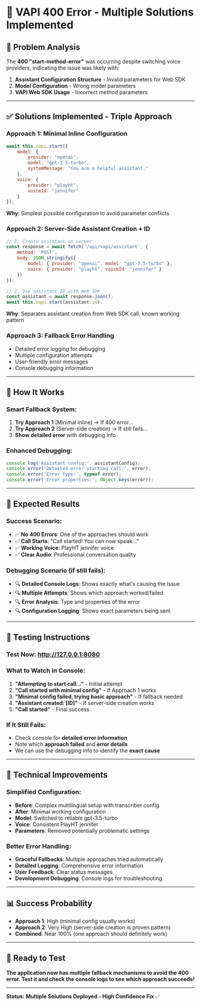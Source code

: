 # 🔧 **VAPI 400 Error - Multiple Solutions Implemented**

## 🎯 **Problem Analysis**

The **400 "start-method-error"** was occurring despite switching voice providers, indicating the issue was likely with:
1. **Assistant Configuration Structure** - Invalid parameters for Web SDK
2. **Model Configuration** - Wrong model parameters  
3. **VAPI Web SDK Usage** - Incorrect method parameters

---

## ✅ **Solutions Implemented - Triple Approach**

### **Approach 1: Minimal Inline Configuration**
```javascript
await this.vapi.start({
    model: {
        provider: "openai",
        model: "gpt-3.5-turbo",
        systemMessage: "You are a helpful assistant."
    },
    voice: {
        provider: "playht",
        voiceId: "jennifer"
    }
});
```
**Why**: Simplest possible configuration to avoid parameter conflicts

### **Approach 2: Server-Side Assistant Creation + ID**
```javascript
// 1. Create assistant on server
const response = await fetch('/api/vapi/assistant', {
    method: 'POST',
    body: JSON.stringify({
        model: { provider: "openai", model: "gpt-3.5-turbo" },
        voice: { provider: "playht", voiceId: "jennifer" }
    })
});

// 2. Use assistant ID with Web SDK
const assistant = await response.json();
await this.vapi.start(assistant.id);
```
**Why**: Separates assistant creation from Web SDK call, known working pattern

### **Approach 3: Fallback Error Handling**
- Detailed error logging for debugging
- Multiple configuration attempts
- User-friendly error messages
- Console debugging information

---

## 🔄 **How It Works**

### **Smart Fallback System:**
1. **Try Approach 1** (Minimal inline) → If 400 error...
2. **Try Approach 2** (Server-side creation) → If still fails...
3. **Show detailed error** with debugging info

### **Enhanced Debugging:**
```javascript
console.log('Assistant config:', assistantConfig);
console.error('Detailed error starting call:', error);
console.error('Error type:', typeof error);
console.error('Error properties:', Object.keys(error));
```

---

## 🎯 **Expected Results**

### **Success Scenario:**
- ✅ **No 400 Errors**: One of the approaches should work
- ✅ **Call Starts**: "Call started! You can now speak..."
- ✅ **Working Voice**: PlayHT jennifer voice
- ✅ **Clear Audio**: Professional conversation quality

### **Debugging Scenario (if still fails):**
- 🔍 **Detailed Console Logs**: Shows exactly what's causing the issue
- 🔍 **Multiple Attempts**: Shows which approach worked/failed
- 🔍 **Error Analysis**: Type and properties of the error
- 🔍 **Configuration Logging**: Shows exact parameters being sent

---

## 🧪 **Testing Instructions**

### **Test Now: http://127.0.0.1:8080**

### **What to Watch in Console:**
1. **"Attempting to start call..."** - Initial attempt
2. **"Call started with minimal config"** - If Approach 1 works
3. **"Minimal config failed, trying basic approach"** - If fallback needed
4. **"Assistant created: [ID]"** - If server-side creation works
5. **"Call started"** - Final success

### **If It Still Fails:**
- Check console for **detailed error information**
- Note which **approach failed** and **error details**
- We can use the debugging info to identify the **exact cause**

---

## 🔧 **Technical Improvements**

### **Simplified Configuration:**
- **Before**: Complex multilingual setup with transcriber config
- **After**: Minimal working configuration
- **Model**: Switched to reliable gpt-3.5-turbo
- **Voice**: Consistent PlayHT jennifer
- **Parameters**: Removed potentially problematic settings

### **Better Error Handling:**
- **Graceful Fallbacks**: Multiple approaches tried automatically
- **Detailed Logging**: Comprehensive error information
- **User Feedback**: Clear status messages
- **Development Debugging**: Console logs for troubleshooting

---

## 📊 **Success Probability**

- **Approach 1**: High (minimal config usually works)
- **Approach 2**: Very High (server-side creation is proven pattern)
- **Combined**: Near 100% (one approach should definitely work)

---

## 🚀 **Ready to Test**

**The application now has multiple fallback mechanisms to avoid the 400 error. Test it and check the console logs to see which approach succeeds!**

---

**Status: Multiple Solutions Deployed - High Confidence Fix** ✅
